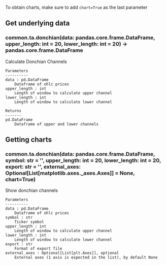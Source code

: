 To obtain charts, make sure to add `chart=True` as the last parameter

## Get underlying data 
### common.ta.donchian(data: pandas.core.frame.DataFrame, upper_length: int = 20, lower_length: int = 20) -> pandas.core.frame.DataFrame

Calculate Donchian Channels

    Parameters
    ----------
    data : pd.DataFrame
        Dataframe of ohlc prices
    upper_length : int
        Length of window to calculate upper channel
    lower_length : int
        Length of window to calculate lower channel

    Returns
    -------
    pd.DataFrame
        Dataframe of upper and lower channels

## Getting charts 
### common.ta.donchian(data: pandas.core.frame.DataFrame, symbol: str = '', upper_length: int = 20, lower_length: int = 20, export: str = '', external_axes: Optional[List[matplotlib.axes._axes.Axes]] = None, chart=True)

Show donchian channels

    Parameters
    ----------
    data : pd.DataFrame
        Dataframe of ohlc prices
    symbol : str
        Ticker symbol
    upper_length : int
        Length of window to calculate upper channel
    lower_length : int
        Length of window to calculate lower channel
    export : str
        Format of export file
    external_axes : Optional[List[plt.Axes]], optional
        External axes (1 axis is expected in the list), by default None
